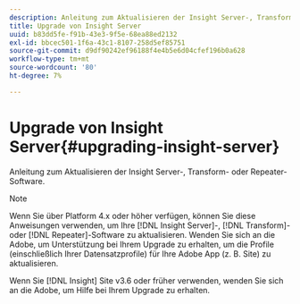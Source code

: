 ```yaml
---
description: Anleitung zum Aktualisieren der Insight Server-, Transform- oder Repeater-Software.
title: Upgrade von Insight Server
uuid: b83dd5fe-f91b-43e3-9f5e-68ea88ed2132
exl-id: bbcec501-1f6a-43c1-8107-258d5ef85751
source-git-commit: d9df90242ef96188f4e4b5e6d04cfef196b0a628
workflow-type: tm+mt
source-wordcount: '80'
ht-degree: 7%

---
```


# Upgrade von Insight Server{#upgrading-insight-server}

Anleitung zum Aktualisieren der Insight Server-, Transform- oder Repeater-Software.

>[!NOTE]
>
>Wenn Sie über Platform 4.x oder höher verfügen, können Sie diese Anweisungen verwenden, um Ihre [!DNL Insight Server]-, [!DNL Transform]- oder [!DNL Repeater]-Software zu aktualisieren. Wenden Sie sich an die Adobe, um Unterstützung bei Ihrem Upgrade zu erhalten, um die Profile (einschließlich Ihrer Datensatzprofile) für Ihre Adobe App (z. B. Site) zu aktualisieren.

Wenn Sie [!DNL Insight] Site v3.6 oder früher verwenden, wenden Sie sich an die Adobe, um Hilfe bei Ihrem Upgrade zu erhalten.
